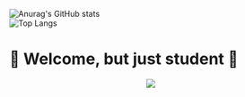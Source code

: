 ![Anurag's GitHub stats](https://github-readme-stats.vercel.app/api?username=choitjddn0311&hide=contribs,prs&show_icons=true&theme=graywhite)<br>
![Top Langs](https://github-readme-stats.vercel.app/api/top-langs/?username=minsk0105&langs_count=8)

<h1>👾 Welcome, but just student 👾</h1>
<div align="center">
<!--   <img src="https://www.wyzowl.com/wp-content/uploads/2021/12/tenor.gif"> -->
  <img src="https://mblogthumb-phinf.pstatic.net/MjAyMDEwMjJfMTMw/MDAxNjAzMzc1NTY1Mjky.VuT6CYMhfLvvgIjY07XQApDUEp5xEV6SiqxLOK1ouCQg.5KJgbQXVaGHQSMKleoZ8qa-YvmCX9u-FWETcZ51qP_gg.GIF.mmj5202/1583843323477.gif?type=w800">
</div>
